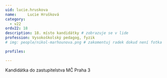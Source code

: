 ```yaml
---
uid: lucie.hruskova
name:     Lucie Hrušková
category:
  - v22
ordv22: 18
description: 18. místo kandidátky # zobrazuje se v lide
profession: Vysokoškolský pedagog, fyzik
# img: people/nikol-marhounova.png # zakomentuj radek dokud není fotka

profiles:

---
```

Kandidátka do zastupitelstva MČ Praha 3
